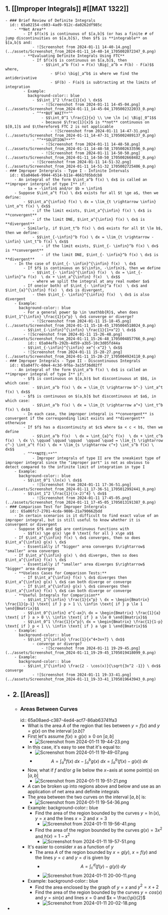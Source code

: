 ## 1. [[Improper Integrals]] #[[MAT 1322]]
	- ### Brief Review of Definite Integrals
	  id:: 65a02154-c603-4ad9-912c-da0262df985c
		- **Net Area**
			- If $f(x)$ is continuous of $[a,b]$ (or has a finite # of jump discontinuities on $[a,b]$), then $f$ is **integrable** on $[a,b]$ and:
				- ![Screenshot from 2024-01-11 14-40-14.png](../assets/Screenshot_from_2024-01-11_14-40-14_1705002072347_0.png)
			- **Evaluating Definite Integrals Using FTC**
				- If $f(x)$ is continuous on $[a,b]$, then
					- $$\int_a^b f(x) = F(x) \Big|_a^b = F(b) - F(a)$$ where,
						- $F(x) \big|_a^b$ is where we find the antiderivative
						- $F(b) - F(a)$ is subtracting at the limits of integration
			- Example:
			  background-color:: blue
				- $$\int_1^2 \frac{1}{x} \ dx$$
					- ![Screenshot from 2024-01-11 14-45-04.png](../assets/Screenshot_from_2024-01-11_14-45-04_1705002322033_0.png)
				- ^^**BUT WAIT**^^
					- $$\int_0^1 \frac{1}{x} \\ \ne \ln |x| \Big|_0^1$$
					- because $\frac{1}{x}$ is **not** continuous on $[0,1]$ and $\therefore$ FTC 2 is not applicable
						- ![Screenshot from 2024-01-11 14-47-31.png](../assets/Screenshot_from_2024-01-11_14-47-31_1705002489137_0.png)
				- ^^**SOLUTION?**^^
					- ![Screenshot from 2024-01-11 14-48-58.png](../assets/Screenshot_from_2024-01-11_14-48-58_1705002633596_0.png)
					- ![Screenshot from 2024-01-11 14-50-50.png](../assets/Screenshot_from_2024-01-11_14-50-50_1705002668482_0.png)
				- ![Screenshot from 2024-01-11 14-51-32.png](../assets/Screenshot_from_2024-01-11_14-51-32_1705002725406_0.png)
	- ### Improper Intergrals - Type I - Infinite Intervals
	  id:: 65a046e6-9944-4514-b11e-4661f05bdcb8
		- An integral of the form $\int_a^b f(x) \ dx$ is called an **improper intergral of type I** if:
			- $a = -\infin$ and/or $b = \infin$
		- Suppose $\int_a^t f(x) \ dx$ exists for all $t \ge a$, then we define:
			- $$\int_a^{\infin} f(x) \ dx = \lim_{t \rightarrow \infin} \int_a^t f(x) \ dx$$
				- if the limit exists, $\int_a^{\infin} f(x) \ dx$ is **convergent**
				- if the limit DNE, $\int_a^{\infin} f(x) \ dx$ is **divergent**
			- Similarly, if $\int_t^b f(x) \ dx$ exists for all $t \le b$, then we define:
				- $$\int_{-\infin}^b f(x) \ dx = \lim_{t \rightarrow - \infin} \int_t^b f(x) \ dx$$
					- if the limit exists, $\int_{- \infin}^b f(x) \ dx$ is **convergent**
					- if the limit DNE, $\int_{- \infin}^b f(x) \ dx$ is **divergent**
		- In the case of $\int_{- \infin}^{\infin} f(x)  \ dx$
			- If $f$ is continuous on $(\infin, -\infin)$, then we define
				- $$\int_{- \infin}^{\infin} f(x)  \ dx = \int_{- \infin}^a f(x)  \ dx + \int_a^{\infin} f(x)  \ dx$$
				- where we split the integral at any real number $a$
			- If one(or both) of $\int_{- \infin}^a f(x)  \ dx$ and $\int_{a}^{\infin} f(x)  \ dx$ is divergent,
				- then $\int_{- \infin}^{\infin} f(x)  \ dx$ is also divergent
		- Example:
		  background-color:: blue
			- For a general power $p \in \mathbb{R}$, when does $\int_1^{\infin} \frac{1}{x^p} \ dx$ converge or diverge?
				- ![Screenshot from 2024-01-11 15-18-45.png](../assets/Screenshot_from_2024-01-11_15-18-45_1705004518024_0.png)
			- $$\int_{-\infin}^{\infin} \frac{1}{1+x^2} \ dx$$
			- ![Screenshot from 2024-01-11 15-26-48.png](../assets/Screenshot_from_2024-01-11_15-26-48_1705004857766_0.png)
			  id:: 65a04efb-292b-4d59-a3b5-10c3d05fd44a
			- $$\int_{-\infin}^{\infin} xe^{-x^2} \ dx$$
			- ![Screenshot from 2024-01-11 15-28-27.png](../assets/Screenshot_from_2024-01-11_15-28-27_1705004924110_0.png)
	- ### Improper Integrals - Type II - Discontinuous Integrals
	  id:: 65a04f7c-60e4-4c3d-9f6a-3a15f36d02ff
		- An integral of the form $\int_a^b f(x) \ dx$ is called an **improper integral of type I** if:
			- $f$ is continuous on $[a,b)$ but discontinuous at $b$, in which case:
				- $$\int_a^b f(x) \ dx = \lim_{t \rightarrow b^-} \int_a^t f(x) \ dx$$
			- $f$ is continuous on $(a,b]$ but discontinuous at $a$, in which case:
				- $$\int_a^b f(x) \ dx = \lim_{t \rightarrow a^+} \int_t^b f(x) \ dx$$
			- In each case, the improper integral is **convergent** is convergent if the corresponding limit exists and **divergent** otherwise
			- If $f$ has a discontinuity at $c$ where $a < c < b$, then we define
				- $$\int_a^b f(x)  \ dx = \int_{a}^c f(x)  \ dx + \int_c^b f(x)  \ dx \\ \qquad \qquad \qquad  \qquad \quad = \lim_{t \rightarrow c^-} \int_a^t f(x) \ dx + \lim_{s \rightarrow c^+} \int_s^b f(x) \ dx$$
			- ^^**NOTE:**^^
				- Improper integrals of type II are the sneakiest type of improper integral since the "improper part" is not as obvious to detect compared to the infinite limit of integration in type I
		- Example:
		  background-color:: blue
			- $$\int_0^1 \ln(x) \ dx$$
				- ![Screenshot from 2024-01-11 17-36-51.png](../assets/Screenshot_from_2024-01-11_17-36-51_1705012992441_0.png)
			- $$\int_1^2 \frac{1}{(x-2)^4} \ dx$$
				- ![Screenshot from 2024-01-11 17-45-05.png](../assets/Screenshot_from_2024-01-11_17-45-05_1705013191387_0.png)
	- ### Comparison Test for Improper Intergrals
	  id:: 65a06fc7-2701-4cda-9086-21a790662bdd
		- In certain scenarios is it difficult to find exact value of an improper integral, but is still useful to know whether it is convergent or divergent
		- Suppose $f$ and $g$ are continuous functions with
			- $$f(x) \ge g(x) \ge 0 \text{ for all } x\ge a$$
		- If $\int_a^{\infin} f(x) \ dx$ converges, then so does  $\int_a^{\infin} g(x) \ dx$
			- Essentially if "bigger" area converges $\rightarrow$ "smaller" area converges
		- If $\int_a^{\infin} g(x) \ dx$ diverges, then so does  $\int_a^{\infin} f(x) \ dx$
			- Essentially if "smaller" area diverges $\rightarrow$ "bigger" area diverges
		- **Useless Cases for Comparison Tests:**
			- If $\int_a^{\infin} f(x) \ dx$ diverges then $\int_a^{\infin} g(x) \ dx$ can both diverge or converge
			- If $\int_a^{\infin} g(x) \ dx$ converges then $\int_a^{\infin} f(x) \ dx$ can both diverge or converge
		- **Useful Integrals for Comparision**
			- $$\int_1^{\infin} \frac{1}{x^p} \ dx = \begin{Bmatrix} \frac{1}{p-1} \text{ if } p > 1 \\ \infin \text{ if } p \le 1 \end{Bmatrix}$$
			- $$\int_0^{\infin} e^{-ax}\ dx = \begin{Bmatrix} \frac{1}{a} \text{ if } a > 0 \\ \infin \text{ if } a \le 0 \end{Bmatrix}$$
			- $$\int_0^1 \frac{1}{x^p}\ dx = \begin{Bmatrix} \frac{1}{1-p} \text{ if } p < 1 \\ \infin \text{ if } a \ge 1 \end{Bmatrix}$$
		- Example:
		  background-color:: blue
			- $$\int_1^{\infin} \frac{1}{x^4+3x+7} \ dx$$
				- converge or diverge?
					- ![Screenshot from 2024-01-11 19-29-45.png](../assets/Screenshot_from_2024-01-11_19-29-45_1705019418099_0.png)
		- Example:
		  background-color:: blue
			- $$\int_1^{\infin} \frac{2 - \cos(x)}{\sqrt{3x^2 -1}} \ dx$$ converge
				- ![Screenshot from 2024-01-11 19-33-41.png](../assets/Screenshot_from_2024-01-11_19-33-41_1705019643943_0.png)
- ## 2. [[Areas]]
	- ### Areas Between Curves
	  id:: 65a08aed-c387-4ed4-acf7-86ab63741fa3
		- What is the area $A$ of the region that lies between $y = f(x)$ and $y = g(x)$ on the interval $[a.b]$?
		- First let's assume $f(x) \ge g(x) \ge 0$ on $[a,b]$
			- ![Screenshot from 2024-01-11 19-44-23.png](../assets/Screenshot_from_2024-01-11_19-44-23_1705020480231_0.png)
		- In this case, it's easy to see that it's equal to:
			- ![Screenshot from 2024-01-11 19-49-07.png](../assets/Screenshot_from_2024-01-11_19-49-07_1705020566842_0.png)
			- $$A = \int_a^b f(x) \ dx - \int_a^b g(x) \ dx = \int_a^b (f(x) - g(x)) \ dx$$
		- Now, what if $f$ and/or $g$ lie below the $x-$axis at some point(s) on $[a,b]$
			- ![Screenshot from 2024-01-11 19-51-21.png](../assets/Screenshot_from_2024-01-11_19-51-21_1705020697079_0.png)
		- $A$ can be broken up into regions above and below and use as an application of net area and definite integrals
		- The area between the two curves on the interval $[a,b]$ is:
			- ![Screenshot from 2024-01-11 19-54-36.png](../assets/Screenshot_from_2024-01-11_19-54-36_1705020892773_0.png)
		- Example:
		  background-color:: blue
			- Find the area of the region bounded by the curves $y = \ln(x), y = x$ and the lines $x=2$ and $x=3$
				- ![Screenshot from 2024-01-11 19-56-41.png](../assets/Screenshot_from_2024-01-11_19-56-41_1705021026600_0.png)
			- Find the area of the region bounded by the curves $g(x) = 3x^2$ and $h(x) = 1-x^2$
				- ![Screenshot from 2024-01-11 19-57-51.png](../assets/Screenshot_from_2024-01-11_19-57-51_1705021087385_0.png)
		- It's easier to consider $x$ as a function of $y$
			- The area $A$ of the region bounded by $x = g(y)$, $x=f(y)$ and the lines $y=c$ and $y=d$ is given by
				- $$A = \int_c^d (f(y)-g(y)) \ dy$$
				- ![Screenshot from 2024-01-11 20-00-11.png](../assets/Screenshot_from_2024-01-11_20-00-11_1705021229674_0.png)
		- Example:
		  background-color:: blue
			- Find the area enclosed by the graph of $y = x$ and $y^2 = x+2$
			- Find the area of the region bounded by the curves $y = cos(x)$ and $y= sin(x)$ and lines $x=0$ and $x = \frac{\pi}{2}$
				- ![Screenshot from 2024-01-11 20-02-18.png](../assets/Screenshot_from_2024-01-11_20-02-18_1705021355990_0.png)
-